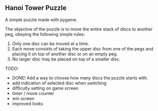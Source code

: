 ## Hanoi Tower Puzzle  
A simple puzzle made with pygame. 

The objective of the puzzle is to move the entire stack of discs to another peg, obeying the following simple rules:

1. Only one disc can be moved at a time.
2. Each move consists of taking the upper disc from one of the pegs and placing it on top of another disc or on an empty peg.
3. No larger disc may be placed on top of a smaller disc.

TODO: 
- DONE! Add a way to choose how many discs the puzzle starts with.
- add indication of selected disc when switching
- difficulty setting on game screen
- timer / move counter
- win screen
- improved looks
